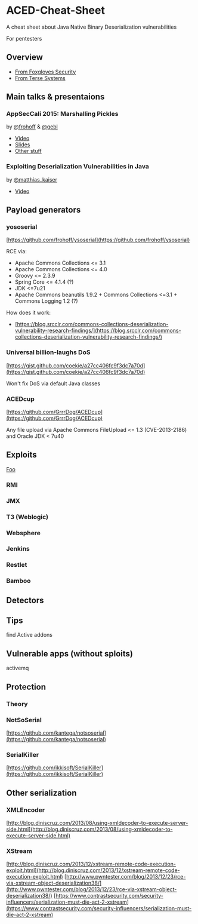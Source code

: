 # ACED-Cheat-Sheet
A cheat sheet about Java Native Binary Deserialization vulnerabilities

For pentesters

## Overview ##
- [From Foxgloves Security](http://foxglovesecurity.com/2015/11/06/what-do-weblogic-websphere-jboss-jenkins-opennms-and-your-application-have-in-common-this-vulnerability/) 
- [From Terse Systems](https://tersesystems.com/2015/11/08/closing-the-open-door-of-java-object-serialization/)

## Main talks & presentaions ##
### AppSecCali 2015: Marshalling Pickles ###
by [@frohoff](https://twitter.com/frohoff) & [@gebl](https://twitter.com/gebl)

- [Video](https://www.youtube.com/watch?v=KSA7vUkXGSg) 
- [Slides](http://www.slideshare.net/frohoff1/appseccali-2015-marshalling-pickles)
- [Other stuff](http://frohoff.github.io/appseccali-marshalling-pickles/ )

### Exploiting Deserialization Vulnerabilities in Java ###
by [@matthias_kaiser](https://twitter.com/matthias_kaiser)

- [Video](https://www.youtube.com/watch?v=VviY3O-euVQ)

## Payload generators ###
### yososerial ###
[https://github.com/frohoff/ysoserial](https://github.com/frohoff/ysoserial)

RCE via:

- Apache Commons Collections <= 3.1
- Apache Commons Collections <= 4.0
- Groovy <= 2.3.9
- Spring Core <= 4.1.4 (?)
- JDK <=7u21
- Apache Commons beanutils 1.9.2 + Commons Collections <=3.1 + Commons Logging 1.2 (?)

How does it work:
- [https://blog.srcclr.com/commons-collections-deserialization-vulnerability-research-findings/](https://blog.srcclr.com/commons-collections-deserialization-vulnerability-research-findings/)

### Universal billion-laughs DoS ###
[https://gist.github.com/coekie/a27cc406fc9f3dc7a70d](https://gist.github.com/coekie/a27cc406fc9f3dc7a70d)

Won't fix DoS via default Java classes

### ACEDcup ###
[https://github.com/GrrrDog/ACEDcup](https://github.com/GrrrDog/ACEDcup)

Any file upload via Apache Commons FileUpload <= 1.3 (CVE-2013-2186) and Oracle JDK < 7u40 

## Exploits ##
[Foo](#yososerial)
### RMI ###
### JMX ###
### T3 (Weblogic) ###
### Websphere ###
### Jenkins ###
### Restlet ###
### Bamboo ###

## Detectors ##

## Tips ## 
find
Active
addons

## Vulnerable apps (without sploits) ## 
activemq

## Protection ##
### Theory ###

### NotSoSerial ###
[https://github.com/kantega/notsoserial](https://github.com/kantega/notsoserial)

### SerialKiller ###
[https://github.com/ikkisoft/SerialKiller](https://github.com/ikkisoft/SerialKiller)

## Other serialization ##
### XMLEncoder ###
[http://blog.diniscruz.com/2013/08/using-xmldecoder-to-execute-server-side.html](http://blog.diniscruz.com/2013/08/using-xmldecoder-to-execute-server-side.html)

### XStream ###
[http://blog.diniscruz.com/2013/12/xstream-remote-code-execution-exploit.html](http://blog.diniscruz.com/2013/12/xstream-remote-code-execution-exploit.html)
[http://www.pwntester.com/blog/2013/12/23/rce-via-xstream-object-deserialization38/](http://www.pwntester.com/blog/2013/12/23/rce-via-xstream-object-deserialization38/)
[https://www.contrastsecurity.com/security-influencers/serialization-must-die-act-2-xstream](https://www.contrastsecurity.com/security-influencers/serialization-must-die-act-2-xstream)
